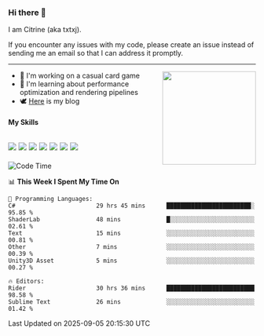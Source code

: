 ### Hi there 👋

I am Citrine (aka txtxj).

If you encounter any issues with my code, please create an issue instead of sending me an email so that I can address it promptly.

---

<img align="right" height="190" src="http://github-profile-summary-cards.vercel.app/api/cards/stats?username=txtxj&theme=vue">

- 🌱 I'm working on a casual card game
- 📖 I'm learning about performance optimization and rendering pipelines
- 🕊️ [Here](https://txtxj.top) is my blog

#### My Skills

![](https://img.shields.io/badge/Unity-000000?logo=unity&logoColor=fff)
![](https://img.shields.io/badge/C%23-239120?logo=csharp&logoColor=fff)
![](https://img.shields.io/badge/Python-3e74a2?logo=python&logoColor=fff)
![](https://img.shields.io/badge/C++-65318e?logo=cplusplus&logoColor=fff)
![](https://img.shields.io/badge/Vue-4FC08D?logo=vuedotjs&logoColor=fff)
![](https://img.shields.io/badge/Blender-f5792a?logo=blender&logoColor=fff)
![](https://img.shields.io/badge/MS%20SQL-cc2927?logo=microsoftsqlserver&logoColor=fff)
---

<!--START_SECTION:waka-->
![Code Time](http://img.shields.io/badge/Code%20Time-3%2C330%20hrs%2055%20mins-blue)

📊 **This Week I Spent My Time On** 

```text
💬 Programming Languages: 
C#                       29 hrs 45 mins      ████████████████████████░   95.85 % 
ShaderLab                48 mins             █░░░░░░░░░░░░░░░░░░░░░░░░   02.61 % 
Text                     15 mins             ░░░░░░░░░░░░░░░░░░░░░░░░░   00.81 % 
Other                    7 mins              ░░░░░░░░░░░░░░░░░░░░░░░░░   00.39 % 
Unity3D Asset            5 mins              ░░░░░░░░░░░░░░░░░░░░░░░░░   00.27 % 

🔥 Editors: 
Rider                    30 hrs 36 mins      █████████████████████████   98.58 % 
Sublime Text             26 mins             ░░░░░░░░░░░░░░░░░░░░░░░░░   01.42 % 
```


 Last Updated on 2025-09-05 20:15:30 UTC
<!--END_SECTION:waka-->
